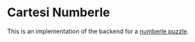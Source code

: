 # Cartesi Numberle

This is an implementation of the backend for a [numberle puzzle](https://numberle.org/).

